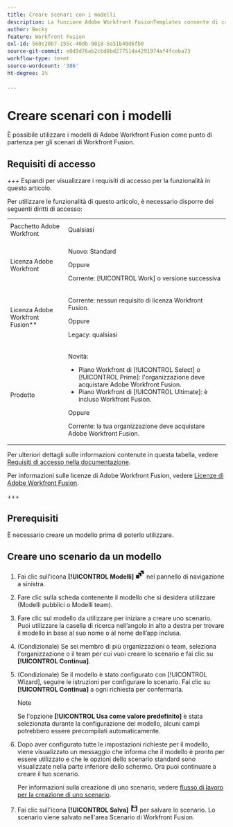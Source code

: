 ```yaml
---
title: Creare scenari con i modelli
description: La funzione Adobe Workfront FusionTemplates consente di creare e utilizzare modelli esistenti come punto di partenza per gli scenari Workfront Fusion.
author: Becky
feature: Workfront Fusion
exl-id: 560c20b7-155c-40db-9018-5a51b40d6fb0
source-git-commit: e0d9d76ab2cbd8bd277514a4291974af4fceba73
workflow-type: tm+mt
source-wordcount: '386'
ht-degree: 1%

---
```


# Creare scenari con i modelli

È possibile utilizzare i modelli di Adobe Workfront Fusion come punto di partenza per gli scenari di Workfront Fusion.

## Requisiti di accesso

+++ Espandi per visualizzare i requisiti di accesso per la funzionalità in questo articolo.

Per utilizzare le funzionalità di questo articolo, è necessario disporre dei seguenti diritti di accesso:

<table style="table-layout:auto">
 <col> 
 <col> 
 <tbody> 
  <tr> 
   <td role="rowheader">Pacchetto Adobe Workfront</td> 
   <td> <p>Qualsiasi</p> </td> 
  </tr> 
  <tr data-mc-conditions=""> 
   <td role="rowheader">Licenza Adobe Workfront</td> 
   <td> <p>Nuovo: Standard</p><p>Oppure</p><p>Corrente: [!UICONTROL Work] o versione successiva</p> </td> 
  </tr> 
  <tr> 
   <td role="rowheader">Licenza Adobe Workfront Fusion**</td> 
   <td>
   <p>Corrente: nessun requisito di licenza Workfront Fusion.</p>
   <p>Oppure</p>
   <p>Legacy: qualsiasi </p>
   </td> 
  </tr> 
  <tr> 
   <td role="rowheader">Prodotto</td> 
   <td>
   <p>Novità:</p> <ul><li>Piano Workfront di [!UICONTROL Select] o [!UICONTROL Prime]: l'organizzazione deve acquistare Adobe Workfront Fusion.</li><li>Piano Workfront di [!UICONTROL Ultimate]: è incluso Workfront Fusion.</li></ul>
   <p>Oppure</p>
   <p>Corrente: la tua organizzazione deve acquistare Adobe Workfront Fusion.</p>
   </td> 
  </tr>
 </tbody> 
</table>

Per ulteriori dettagli sulle informazioni contenute in questa tabella, vedere [Requisiti di accesso nella documentazione](/help/workfront-fusion/references/licenses-and-roles/access-level-requirements-in-documentation.md).

Per informazioni sulle licenze di Adobe Workfront Fusion, vedere [Licenze di Adobe Workfront Fusion](/help/workfront-fusion/set-up-and-manage-workfront-fusion/licensing-operations-overview/license-automation-vs-integration.md).

+++

## Prerequisiti

È necessario creare un modello prima di poterlo utilizzare.

## Creare uno scenario da un modello

1. Fai clic sull&#39;icona **[!UICONTROL Modelli]** ![Icona Modelli](assets/templates-icon.png) nel pannello di navigazione a sinistra.
1. Fare clic sulla scheda contenente il modello che si desidera utilizzare (Modelli pubblici o Modelli team).
1. Fare clic sul modello da utilizzare per iniziare a creare uno scenario. Puoi utilizzare la casella di ricerca nell’angolo in alto a destra per trovare il modello in base al suo nome o al nome dell’app inclusa.
1. (Condizionale) Se sei membro di più organizzazioni o team, seleziona l&#39;organizzazione o il team per cui vuoi creare lo scenario e fai clic su **[!UICONTROL Continua]**.
1. (Condizionale) Se il modello è stato configurato con [!UICONTROL Wizard], seguire le istruzioni per configurare lo scenario. Fai clic su **[!UICONTROL Continua]** a ogni richiesta per confermarla.

   >[!NOTE]
   >
   >Se l&#39;opzione **[!UICONTROL Usa come valore predefinito]** è stata selezionata durante la configurazione del modello, alcuni campi potrebbero essere precompilati automaticamente.

1. Dopo aver configurato tutte le impostazioni richieste per il modello, viene visualizzato un messaggio che informa che il modello è pronto per essere utilizzato e che le opzioni dello scenario standard sono visualizzate nella parte inferiore dello schermo. Ora puoi continuare a creare il tuo scenario.

   Per informazioni sulla creazione di uno scenario, vedere [flusso di lavoro per la creazione di uno scenario](/help/workfront-fusion/create-scenarios/plan-a-scenario/create-a-scenario-workflow.md).

1. Fai clic sull&#39;icona **[!UICONTROL Salva]** ![Salva icona](assets/save-icon.png) per salvare lo scenario. Lo scenario viene salvato nell&#39;area Scenario di Workfront Fusion.

